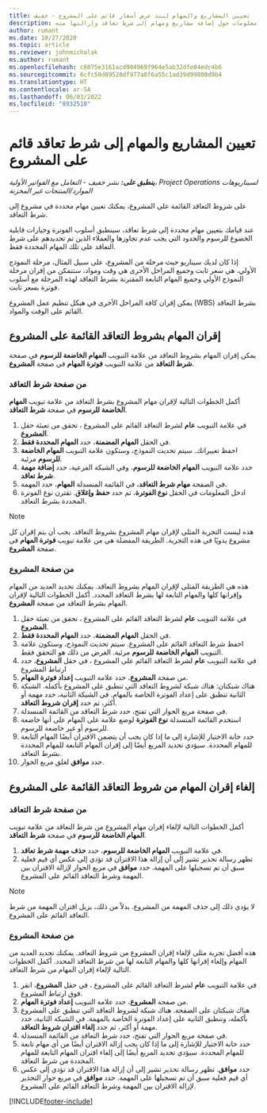 ```yaml
---
title: تعيين المشاريع والمهام لبند عرض أسعار قائم على المشروع - خفيف
description: يوفر هذا المقال معلومات حول إضافة مشاريع ومهام إلى شرط تعاقد وإزالتها منه.
author: rumant
ms.date: 10/27/2020
ms.topic: article
ms.reviewer: johnmichalak
ms.author: rumant
ms.openlocfilehash: c8075e3161acd904969f964e5ab32dfe04edc4b6
ms.sourcegitcommit: 6cfc50d89528df977a8f6a55c1ad39d99800d9b4
ms.translationtype: HT
ms.contentlocale: ar-SA
ms.lasthandoff: 06/03/2022
ms.locfileid: "8932510"
---
```

# <a name="map-projects-and-tasks-to-a-project-based-contract-line"></a>تعيين المشاريع والمهام إلى شرط تعاقد قائم على المشروع 

_**ينطبق على:** نشر خفيف - التعامل مع الفواتير الأولية‬، Project Operations لسيناريوهات الموارد/المنتجات غير المخزنة_

على شروط التعاقد القائمة على المشروع، يمكنك تعيين مهام محددة في مشروع إلى شرط التعاقد.

عند قيامك بتعيين مهام محددة إلى شرط تعاقد، سينطبق أسلوب الفوترة وخيارات قابلية الخضوع للرسوم والحدود التي يجب عدم تجاوزها والعملاء الذين تم تحديدهم على شرط التعاقد على تلك المهام المحددة فقط.

إذا كان لديك سيناريو حيث مرحلة من المشروع، على سبيل المثال، مرحلة النموذج الأولي، هي سعر ثابت وجميع المراحل الأخرى هي وقت ومواد، ستتمكن من إقران مرحلة النموذج الأولي وجميع المهام التابعة المقترنة بشرط التعاقد لهذه المرحلة مع أسلوب فوترة بسعر ثابت.

يمكن إقران كافة المراحل الأخرى في هيكل تنظيم عمل المشروع (WBS) بشرط التعاقد القائم على الوقت والمواد.

## <a name="associate-tasks-to-project-based-contract-lines"></a>إقران المهام بشروط التعاقد القائمة على المشروع

يمكن إقران المهام بشروط التعاقد من علامة التبويب **المهام الخاضعة للرسوم** في صفحة **شرط التعاقد** من علامة التبويب **فوترة المهام** في صفحة **المشروع**.

### <a name="from-the-contract-line-page"></a>من صفحة شرط التعاقد

أكمل الخطوات التالية لإقران مهام المشروع بشرط التعاقد من علامة تبويب **المهام الخاضعة للرسوم** في صفحة **شرط التعاقد**.

1. في علامة التبويب **عام** لشرط التعاقد القائم على المشروع ، تحقق من تعبئة حقل **المشروع**.
2. في الحقل **المهام المضمنة**، حدد **المهام المحددة فقط**.
3. احفظ تغييراتك. سيتم تحديث النموذج، وستكون علامة التبويب **المهام الخاضعة للرسوم** مرئية.
4. حدد علامة التبويب **المهام الخاضعة للرسوم**، وفي الشبكة الفرعية، حدد **إضافة مهمة شرط تعاقد**.
5. في الصفحة **مهام شرط التعاقد**، في القائمة المنسدلة **المهام**، حدد المهمة. 
6. ادخل المعلومات في الحقل **نوع الفوترة**، ثم حدد **حفظ وإغلاق**. تقترن نوع الفوترة المحددة بشرط التعاقد.

> [!NOTE]
> هذه ليست التجربة المثلى لإقران مهام المشروع بشروط التعاقد. يجب أن يتم إقران كل مشروع يدويًا في هذه التجربة. الطريقة المفضلة هي من علامة تبويب **فوترة المهام** في صفحة **المشروع**.

### <a name="from-the-project-page"></a>من صفحة المشروع

هذه هي الطريقة المثلى لإقران المهام بشروط التعاقد. يمكنك تحديد العديد من المهام وإقرانها كلها والمهام التابعة لها بشرط التعاقد المحدد. أكمل الخطوات التالية لإقران المهام بشرط التعاقد من صفحة **المشروع**.

1. في علامة التبويب **عام** لشرط التعاقد القائم على المشروع ، تحقق من تعبئة حقل **المشروع**.
2. في الحقل **المهام المضمنة**، حدد **المهام المحددة فقط**.
3. احفظ شرط التعاقد القائم على المشروع. سيتم تحديث النموذج، وستكون علامة التبويب **المهام الخاضعة للرسوم** مرئية. الغرض من ذلك هو التحقق فقط.
4. في علامة التبويب **عام** لشرط التعاقد القائم على المشروع ، في حقل **المشروع**، حدد ارتباط المشروع
5. من صفحة **المشروع**، حدد علامة التبويب **إعداد فوترة المهام**.
6. هناك شبكتان: هناك شبكة لشروط التعاقد التي تنطبق على المشروع بأكمله. الشبكة الثانية تنطبق على إعداد الفوترة الخاصة بالمهام. في الشبكة الثانية، حدد مهمة أو أكثر، ثم حدد **إقران شروط التعاقد**.
7. في صفحة مربع الحوار التي تفتح، حدد شرط التعاقد من القائمة المنسدلة.
8. استخدم القائمة المنسدلة **نوع الفوترة** لوضع علامة على المهام على أنها خاضعة للرسوم أو غير خاضعة للرسوم.
9. حدد خانة الاختيار للإشارة إلى ما إذا كان يجب أن يتضمن الاقتران أيضًا المهام التابعة للمهام المحددة. سيؤدي تحديد المربع أيضًا إلى إقران المهام التابعة للمهام المحددة بشرط التعاقد.
10. حدد **موافق** لغلق مربع الحوار.

## <a name="unassociate-tasks-from-project-based-contract-lines"></a>إلغاء إقران المهام من شروط التعاقد القائمة على المشروع

### <a name="from-the-contract-line-page"></a>من صفحة شرط التعاقد

أكمل الخطوات التالية لإلغاء إقران مهام المشروع من شرط التعاقد من علامة تبويب **المهام الخاضعة للرسوم** في صفحة **شرط التعاقد**.

1. في علامة التبويب **المهام الخاضعة للرسوم**، حدد **حذف مهمة شرط تعاقد**.
2. تظهر رسالة تحذير تشير إلى أن إزالة هذا الاقتران قد تؤدي إلى عكس أي قيم فعلية سبق أن تم تسجيلها على المهمة. حدد **موافق** في مربع الحوار لإزالة الاقتران بين المهمة وشرط التعاقد القائم على المشروع. 

> [!NOTE]
> لا يؤدي ذلك إلى حذف المهمة من المشروع. بدلاً من ذلك، يزيل اقتران المهمة من شرط التعاقد القائم على المشروع.

### <a name="from-the-project-page"></a>من صفحة المشروع

هذه أفضل تجربة مثلى لإلغاء إقران المشروع من شروط التعاقد. يمكنك تحديد العديد من المهام وإلغاء إقرانها كلها والمهام التابعة لها من شرط التعاقد المحدد. أكمل الخطوات التالية لإلغاء إقران المهام من شرط التعاقد.

1. في علامة التبويب **عام** لشرط التعاقد القائم على المشروع ، في حقل **المشروع**، انقر فوق ارتباط المشروع.
2. من صفحة **المشروع**، حدد علامة التبويب **إعداد فوترة المهام**.
3. هناك شبكتان على الصفحة. هناك شبكة لشروط التعاقد التي تنطبق على المشروع بأكمله، وتنطبق الثانية على إعداد الفوترة الخاصة بالمهمة. في الشبكة الثانية، حدد مهمة أو أكثر، ثم حدد **إلغاء اقتران شروط التعاقد**.
4. في صفحة مربع الحوار التي تفتح، حدد شرط التعاقد من القائمة المنسدلة.
5. حدد خانة الاختيار للإشارة إلى ما إذا كان يجب إزالة الاقتران أيضًا من أي مهام تابعة للمهام المحددة. سيؤدي تحديد المربع أيضًا إلى إلغاء اقتران المهام التابعة للمهام المحددة من شرط التعاقد.
6. حدد **موافق**. تظهر رسالة تحذير تشير إلى أن إزالة هذا الاقتران قد تؤدي إلى عكس أي قيم فعلية سبق أن تم تسجيلها على المهمة. حدد **موافق** في مربع حوار التحذير لإزالة الاقتران بين المهمة وشرط التعاقد القائم على المشروع.


[!INCLUDE[footer-include](../../includes/footer-banner.md)]
